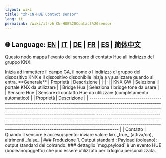 ```yaml
---
layout: wiki
title: "zh-CN-HUE Contact sensor"
lang: it
permalink: /wiki/it-zh-CN-HUE%20Contact%20sensor
---
```

🌐 Language: [EN](https://supergiovane.github.io/node-red-contrib-knx-ultimate/wiki/HUE%20Contact%20sensor) | [IT](https://supergiovane.github.io/node-red-contrib-knx-ultimate/wiki/it-HUE%20Contact%20sensor) | [DE](https://supergiovane.github.io/node-red-contrib-knx-ultimate/wiki/de-HUE%20Contact%20sensor) | [FR](https://supergiovane.github.io/node-red-contrib-knx-ultimate/wiki/fr-HUE%20Contact%20sensor) | [ES](https://supergiovane.github.io/node-red-contrib-knx-ultimate/wiki/es-HUE%20Contact%20sensor) | [简体中文](https://supergiovane.github.io/node-red-contrib-knx-ultimate/wiki/zh-CN-HUE%20Contact%20sensor)
---
<p> Questo nodo mappa l'evento del sensore di contatto Hue all'indirizzo del gruppo KNX.</p>
Inizia ad immettere il campo GA, il nome o l'indirizzo di gruppo del dispositivo KNX e il dispositivo disponibile inizia a visualizzare quando si entra.
**Generale**
| Proprietà | Descrizione |
|-|-|
| KNX GW | Seleziona il portale KNX da utilizzare |
| Bridge Hua | Seleziona il bridge tone da usare |
| Sensore Hue | Sensore di contatto Hue da utilizzare (completamento automatico) |
| Proprietà | Descrizione |
| --------------------------------------------------------------------------------------------------------------------------------------------------------------------------------------------------------------------------------------------- ----------------------------------------------------------------------------------------------------------------------------------------------------------------------------------------------------------------------------------------------------- |
| Contatto | Quando il sensore è acceso/spento: inviare valore knx _true_ (attiva/on), altrimenti _false_ |
### Produzione
1. Output standard
: Payload (boleano): output standard del comando.
### dettaglio
`msg.payload` è un evento HUE (booleano/oggetto) che può essere utilizzato per la logica personalizzata.
